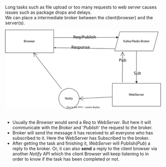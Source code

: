 Long tasks such as file upload or too many requests to web server causes issues such as package drops and delays.  
We can place a intermediate broker between the client(browser) and the server(s).  

![diagram](<Broker and worker server.drawio.svg>)  
<br>

- Usually the *Browser* would send a *Req* to *WebServer*. But here it will communicate with the *Broker* and '*Publish*' the request to the broker.
- Broker will send the message it has received to all everyone who has subscribed to it. Here the WebServer has Subscribed to the broker.
- After getting the task and finishing it, *WebServer* will Publish(*Pub*) a reply to the broker. Or, it can also **send** a reply to the client browser via another *Notify* API which the client Browser will keep listening to in order to know if the task has been completed or not.

